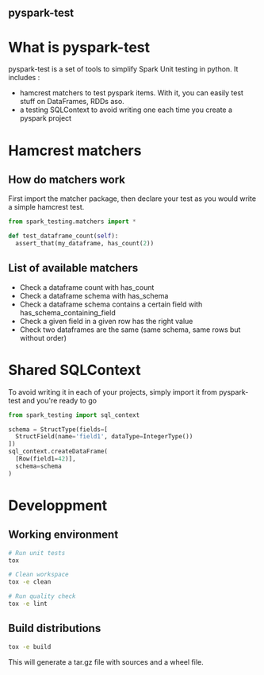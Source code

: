 ## pyspark-test

# What is pyspark-test

pyspark-test is a set of tools to simplify Spark Unit testing in python. It includes :

- hamcrest matchers to test  pyspark items. With it, you can easily test stuff on DataFrames, RDDs aso.
- a testing SQLContext to avoid writing one each time you create a pyspark project
 
# Hamcrest matchers

## How do matchers work

First import the matcher package, then declare your test as you would write a simple hamcrest test.

```python
from spark_testing.matchers import *

def test_dataframe_count(self):
  assert_that(my_dataframe, has_count(2))
```

## List of available matchers

- Check a dataframe count with has_count
- Check a dataframe schema with has_schema
- Check a dataframe schema contains a certain field with has_schema_containing_field
- Check a given field in a given row has the right value
- Check two dataframes are the same (same schema, same rows but without order)

# Shared SQLContext

To avoid writing it in each of your projects, simply import it from pyspark-test and you're ready to go

```python
from spark_testing import sql_context

schema = StructType(fields=[
  StructField(name='field1', dataType=IntegerType())
])
sql_context.createDataFrame(
  [Row(field1=42)], 
  schema=schema
)
```


# Developpment

## Working environment

```bash
# Run unit tests
tox

# Clean workspace
tox -e clean

# Run quality check
tox -e lint
```

## Build distributions

```bash
tox -e build
```

This will generate a tar.gz file with sources and a wheel file.